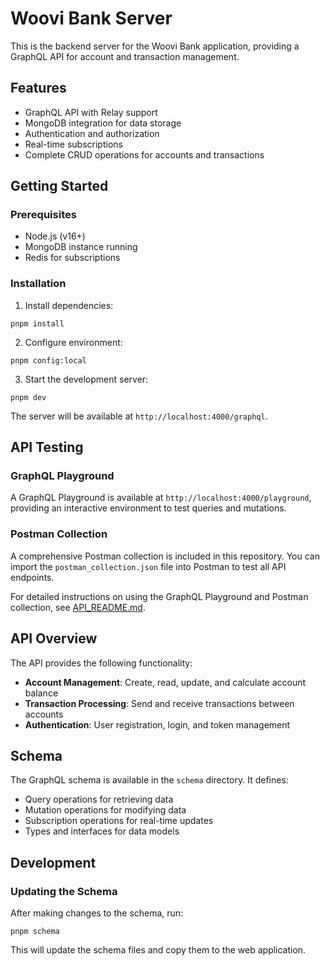 # Woovi Bank Server

This is the backend server for the Woovi Bank application, providing a GraphQL API for account and transaction management.

## Features

- GraphQL API with Relay support
- MongoDB integration for data storage
- Authentication and authorization
- Real-time subscriptions
- Complete CRUD operations for accounts and transactions

## Getting Started

### Prerequisites

- Node.js (v16+)
- MongoDB instance running
- Redis for subscriptions

### Installation

1. Install dependencies:
```
pnpm install
```

2. Configure environment:
```
pnpm config:local
```

3. Start the development server:
```
pnpm dev
```

The server will be available at `http://localhost:4000/graphql`.

## API Testing

### GraphQL Playground

A GraphQL Playground is available at `http://localhost:4000/playground`, providing an interactive environment to test queries and mutations.

### Postman Collection

A comprehensive Postman collection is included in this repository. You can import the `postman_collection.json` file into Postman to test all API endpoints.

For detailed instructions on using the GraphQL Playground and Postman collection, see [API_README.md](./API_README.md).

## API Overview

The API provides the following functionality:

- **Account Management**: Create, read, update, and calculate account balance
- **Transaction Processing**: Send and receive transactions between accounts
- **Authentication**: User registration, login, and token management

## Schema

The GraphQL schema is available in the `schema` directory. It defines:

- Query operations for retrieving data
- Mutation operations for modifying data
- Subscription operations for real-time updates
- Types and interfaces for data models

## Development

### Updating the Schema

After making changes to the schema, run:
```
pnpm schema
```

This will update the schema files and copy them to the web application. 
